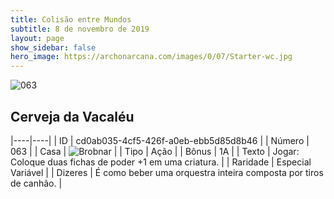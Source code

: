 ```yaml
---
title: Colisão entre Mundos
subtitle: 8 de novembro de 2019
layout: page
show_sidebar: false
hero_image: https://archonarcana.com/images/0/07/Starter-wc.jpg
---
```


![063](https://cdn.keyforgegame.com/media/card_front/pt/452_063_QWH2H9PV9H9C_pt.png)

## Cerveja da Vacaléu

|----|----|
| ID | cd0ab035-4cf5-426f-a0eb-ebb5d85d8b46 |
| Número | 063 |
| Casa | ![Brobnar](https://archonarcana.com/images/thumb/e/e0/Brobnar.png/22px-Brobnar.png "Brobnar") |
| Tipo | Ação |
| Bônus | 1A |
| Texto | Jogar: Coloque duas fichas de poder +1 em uma criatura. |
| Raridade | Especial Variável |
| Dizeres | É como beber uma orquestra inteira  composta por tiros de canhão. |
